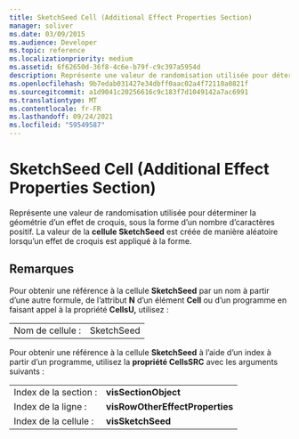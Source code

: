 ```yaml
---
title: SketchSeed Cell (Additional Effect Properties Section)
manager: soliver
ms.date: 03/09/2015
ms.audience: Developer
ms.topic: reference
ms.localizationpriority: medium
ms.assetid: 6f62650d-36f8-4c6e-b79f-c9c397a5954d
description: Représente une valeur de randomisation utilisée pour déterminer la géométrie d’un effet de croquis, sous la forme d’un nombre d’caractères positif. La valeur de la cellule SketchSeed est créée de manière aléatoire lorsqu’un effet de croquis est appliqué à la forme.
ms.openlocfilehash: 9b7edab031427e34dbff0aac02a4f72110a0821f
ms.sourcegitcommit: a1d9041c20256616c9c183f7d1049142a7ac6991
ms.translationtype: MT
ms.contentlocale: fr-FR
ms.lasthandoff: 09/24/2021
ms.locfileid: "59549587"
---
```

# <a name="sketchseed-cell-additional-effect-properties-section"></a>SketchSeed Cell (Additional Effect Properties Section)

Représente une valeur de randomisation utilisée pour déterminer la géométrie d’un effet de croquis, sous la forme d’un nombre d’caractères positif. La valeur de la **cellule SketchSeed** est créée de manière aléatoire lorsqu’un effet de croquis est appliqué à la forme. 
  
## <a name="remarks"></a>Remarques

Pour obtenir une référence à la cellule **SketchSeed** par un nom à partir d’une autre formule, de l’attribut **N** d’un élément **Cell** ou d’un programme en faisant appel à la propriété **CellsU,** utilisez : 
  
|||
|:-----|:-----|
| Nom de cellule :  <br/> | SketchSeed  <br/> |
   
Pour obtenir une référence à la cellule **SketchSeed** à l’aide d’un index à partir d’un programme, utilisez la **propriété CellsSRC** avec les arguments suivants : 
  
|||
|:-----|:-----|
| Index de la section :  <br/> |**visSectionObject** <br/> |
| Index de la ligne :  <br/> |**visRowOtherEffectProperties** <br/> |
| Index de la cellule :  <br/> |**visSketchSeed** <br/> |
   

